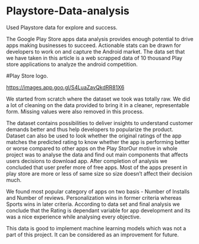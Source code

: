 # Playstore-Data-analysis
Used Playstore data for explore and success.

The Google Play Store apps data analysis provides enough potential to drive apps making businesses to succeed. Actionable stats can be drawn for developers to work on and capture the Android market. The data set that we have taken in this article is a web scrapped data of 10 thousand Play store applications to analyze the android competition. 

#Play Store logo.

https://images.app.goo.gl/S4LuaZavQkdRR81X6

We started from scratch where the dataset we took was totally raw. We did a lot of cleaning on the data provided to bring it in a cleaner, representable form. Missing values were also removed in this process.

The dataset contains possibilities to deliver insights to understand customer demands better and thus help developers to popularize the product. Dataset can also be used to look whether the original ratings of the app matches the predicted rating to know whether the app is performing better or worse compared to other apps on the Play StorOur motive in whole project was to analyse the data and find out main components that affects users decisions to download app. After completion of analysis we concluded that user prefer more of free apps. Most of the apps present in play store are more or less of same size so size doesn’t affect their decision much.

We found most popular category of apps on two basis - Number of Installs and Number of reviews. Personalization wins in former criteria whereas Sports wins in later criteria. According to data set and final analysis we conclude that the Rating is dependant variable for app development and its was a nice experience while analysing every objective.

This data is good to implement machine learning models which was not a part of this project. It can be considered as an improvement for future. 
